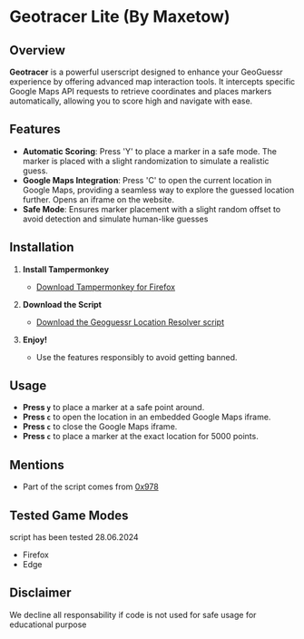 # Geotracer Lite (By Maxetow)

## Overview

**Geotracer** is a powerful userscript designed to enhance your GeoGuessr experience by offering advanced map interaction tools. It intercepts specific Google Maps API requests to retrieve coordinates and places markers automatically, allowing you to score high and navigate with ease.

## Features

- **Automatic Scoring**: Press 'Y' to place a marker in a safe mode. The marker is placed with a slight randomization to simulate a realistic guess.
- **Google Maps Integration**: Press 'C' to open the current location in Google Maps, providing a seamless way to explore the guessed location further. Opens an iframe on the website.
- **Safe Mode**: Ensures marker placement with a slight random offset to avoid detection and simulate human-like guesses
  
## Installation

1. **Install Tampermonkey**
   - [Download Tampermonkey for Firefox](https://addons.mozilla.org/en-US/firefox/addon/tampermonkey/)

2. **Download the Script**
   - [Download the Geoguessr Location Resolver script](https://raw.githubusercontent.com/Maxetow/Geoguessr_location/main/Geoguessr%20Location%20Resolver%20(By%20maxetow)-1.0.user.js)

3. **Enjoy!**
   - Use the features responsibly to avoid getting banned.
  
## Usage

- **Press `y`** to place a marker at a safe point around.
- **Press `c`** to open the location in an embedded Google Maps iframe.
- **Press `c`** to close the Google Maps iframe.
- **Press `c`** to place a marker at the exact location for 5000 points.

## Mentions

- Part of the script comes from [0x978](https://github.com/0x978/GeoGuessr_Resolver)

## Tested Game Modes

script has been tested 28.06.2024
- Firefox
- Edge

## Disclaimer
We decline all responsability if code is not used for safe usage for educational purpose
